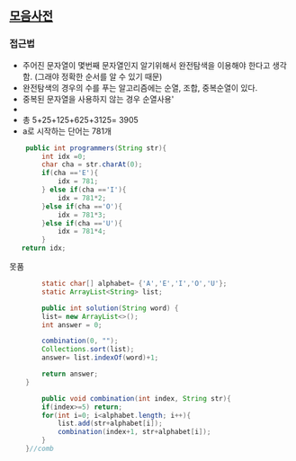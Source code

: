 ## [모음사전](https://school.programmers.co.kr/learn/courses/30/lessons/84512)



### 접근법
- 주어진 문자열이 몇번째 문자열인지 알기위해서 완전탐색을 이용해야 한다고 생각함. (그래야 정확한 순서를 알 수 있기 때문)
- 완전탐색의 경우의 수를 푸는 알고리즘에는 순열, 조합, 중복순열이 있다.
- 중복된 문자열을 사용하지 않는 경우 순열사용'
- 
- 총 5+25+125+625+3125= 3905
- a로 시작하는 단어는 781개 

```java
    public int programmers(String str){
        int idx =0;
        char cha = str.charAt(0);
        if(cha =='E'){
            idx = 781;
        } else if(cha =='I'){
            idx = 781*2;
        }else if(cha =='O'){
            idx = 781*3;
        }else if(cha =='U'){
            idx = 781*4;
        }
   return idx;
```

못품

```java
        static char[] alphabet= {'A','E','I','O','U'};
        static ArrayList<String> list;

        public int solution(String word) {
        list= new ArrayList<>();
        int answer = 0;

        combination(0, "");
        Collections.sort(list);
        answer= list.indexOf(word)+1;

        return answer;
    }

        public void combination(int index, String str){
        if(index>=5) return;
        for(int i=0; i<alphabet.length; i++){
            list.add(str+alphabet[i]);
            combination(index+1, str+alphabet[i]);
        }
    }//comb
```


